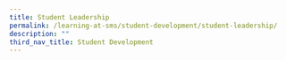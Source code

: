 ```yaml
---
title: Student Leadership
permalink: /learning-at-sms/student-development/student-leadership/
description: ""
third_nav_title: Student Development
---
```


